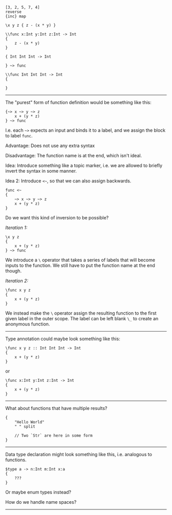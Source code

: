 
```
[3, 2, 5, 7, 4]
reverse
{inc} map
```

```
\x y z { z - (x * y) }
```

```
\\func x:Int y:Int z:Int -> Int
{
    z - (x * y)
}
```

```
{ Int Int Int -> Int

} ~> func

```

```
\\func Int Int Int -> Int
{

}
```

<hr>

The "purest" form of function definition would be something like this:

```
{~> x ~> y ~> z
    x + (y * z)
} ~> func
```

I.e. each `~>` expects an input and binds it to a label, and we assign the block to label `func`.

Advantage: Does not use any extra syntax

Disadvantage: The function name is at the end, which isn't ideal.

Idea: Introduce something like a topic marker, i.e. we are allowed to briefly invert the syntax in some manner.

Idea 2: Introduce `<~`, so that we can also assign backwards.

```
func <~
{
    ~> x ~> y ~> z
    x + (y * z)
}
```

Do we want this kind of inversion to be possible?

_Iteration 1:_

```
\x y z
{
    x + (y * z)
} ~> func
```

We introduce a `\` operator that takes a series of labels that will become inputs to the function. We still have to put the function name at the end though.

_Iteration 2:_

```
\func x y z
{
    x + (y * z)
}
```

We instead make the `\` operator assign the resulting function to the first given label in the outer scope. The label can be left blank `\_` to create an anonymous function.

<hr>

Type annotation could maybe look something like this:

```
\func x y z :: Int Int Int -> Int
{
    x + (y * z)
}
```

or 

```
\func x:Int y:Int z:Int -> Int
{
    x + (y * z)
}
```

<hr>

What about functions that have multiple results?

```
{
    "Hello World"
    " " split
    
    // Two `Str` are here in some form
}
```



<hr>

Data type declaration might look something like this, i.e. analogous to functions.

```
$type a -> n:Int m:Int x:a
{
    ???
}
```

Or maybe enum types instead?

How do we handle name spaces?

<hr>
